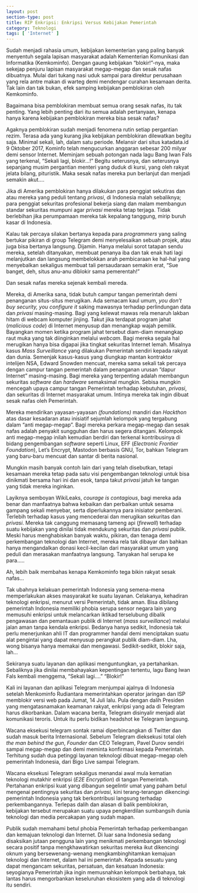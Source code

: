 ```yaml
---
layout: post
section-type: post
title: RIP Enkripsi: Enkripsi Versus Kebijakan Pemerintah
category: Teknologi
tags: [ 'Internet' ]
---
```

Sudah menjadi rahasia umum, kebijakan kementerian yang paling banyak menyentuh segala lapisan masyarakat adalah Kementerian Komunikasi dan Informatika (Kemkominfo). Dengan gaung kebijakan “blokir!”-nya, maka sekejap penjuru lapisan masyarakat megap-megap dan sesak nafas dibuatnya. Mulai dari tukang nasi uduk sampai para direktur perusahaan yang rela antre makan di warteg demi mendengar curahan kesamaan derita. Tak lain dan tak bukan, efek samping kebijakan pemblokiran oleh Kemkominfo. 

Bagaimana bisa pemblokiran membuat semua orang sesak nafas, itu tak penting. Yang lebih penting dari itu semua adalah pertanyaan, kenapa hanya karena kebijakan pemblokiran mereka bisa sesak nafas? 

Agaknya pemblokiran sudah menjadi fenomena rutin setiap pergantian rezim. Terasa ada yang kurang jika kebijakan pemblokiran dilewatkan begitu saja. Minimal sekali, lah, dalam satu periode. Melansir dari situs katadata.id 9 Oktober 2017, Kominfo telah mengucurkan anggaran sebesar 200 milyar demi sensor Internet. Meminjam sebuah potongan nada lagu Bang Iwan Fals yang terkenal, “Sekali lagi, blokir…!” Begitu seterusnya, dan seterusnya sepanjang musim pergantian menteri yang duduk di kursi, yang oleh rakyat jelata bilang, pituristik. Maka sesak nafas mereka pun berlanjut dan menjadi semakin akut…. 

Jika di Amerika pemblokiran hanya dilakukan para penggiat sekutiras dan atau mereka yang peduli tentang <i>privasi</i>, di Indonesia malah sebaliknya;
para penggiat sekuritas profesional bekerja siang dan malam membangun standar sekuritas mumpuni agar <i>privasi</i> mereka tetap terjaga. Tidak berlebihan jika perumpamaan mereka tak kepalang tanggung, mirip buruh kasar di Indonesia. 

Kalau tak percaya silakan bertanya kepada para <i>programmers</i> yang saling bertukar pikiran di group Telegram demi menyelesaikan sebuah projek, atau juga bisa bertanya langsung. Dijamin. Hanya melalui sorot tatapan sendu mereka, setelah ditanyakan, membuat penanya iba dan tak enak hati lagi melanjutkan dan langsung membelokkan arah pembicaraan ke hal-hal yang menyebalkan sekaligus membuat tali persaudaraan semakin erat, “Sue banget, deh, situs anu-anu diblokir sama pemerentah!” 

Dan sesak nafas mereka sejenak kembali mereda. 

Mereka, di Amerika sana, tidak butuh campur tangan pemerintah demi penanganan situs-situs merugikan. Ada semacam kaul umum, <i>you don’t buy security, you configure it</i> saking mawasnya terhadap perlindungan data dan <i>privasi</i> masing-masing. Bagi yang kelewat mawas rela menaruh lakban hitam di webcam komputer jinjing. Takut jika terdapat program jahat (<i>malicious code</i>) di Internet menyusup dan menangkap wajah pemilik. Bayangkan momen ketika program jahat tersebut diam-diam menangkap raut muka yang tak diinginkan melalui <i>webcam</i>. 
Bagi mereka segala hal merugikan hanya bisa digapai jika tingkat sekuritas Internet lemah. Misalnya kasus <i>Mass Surveillance</i> yang dilakukan Pemerintah sendiri kepada rakyat dan dunia. Semenjak kasus-kasus yang diungkap mantan kontraktor intelijen NSA, Edward Snowden mencuat, mereka sama sekali tak percaya dengan campur tangan pemerintah dalam penanganan urusan “dapur Internet” masing-masing. Bagi mereka yang terpenting adalah membangun sekuritas <i>software</i> dan <i>hardware</i> semaksimal mungkin. Sebisa mungkin mencegah upaya campur tangan Pemerintah terhadap kebutuhan, <i>privasi</i>, dan sekuritas di Internet masyarakat umum. Intinya mereka tak ingin dibuat sesak nafas oleh Pemerintah. 

Mereka mendirikan yayasan-yayasan <i>(foundations)</i> mandiri dan <i>Hackthon</i> atas dasar kesadaran atau inisiatif sejumlah kelompok yang tergabung dalam “anti megap-megap”. Bagi mereka perkara megap-megap dan sesak nafas adalah penyakit sungguhan dan harus segera ditangani. Kelompok anti megap-megap inilah kemudian berdiri dan terkenal kontribusinya di bidang pengembangan <i>software</i> seperti Linux, EFF (<i>Electronic Frontier Foundation</i>), Let’s Encrypt, Mastodon berbasis GNU, Tor, bahkan Telegram yang baru-baru mencuat dan santar di berita nasional. 
  
Mungkin masih banyak contoh lain dari yang telah disebutkan, tetapi kesamaan mereka tetap pada satu visi pengembangan teknologi untuk bisa dinikmati bersama hari ini dan esok, tanpa takut <i>privasi</i> jatuh ke tangan yang tidak mereka inginkan. 

Layiknya semboyan WikiLeaks, <i>courage is contagious</i>, bagi mereka ada benar dan manfaatnya bahwa kebaikan dan perbaikan untuk sesama gampang sekali menyebar, serta diperlukannya para inisiator pemberani. Terlebih terhadap kasus yang mencederai dan merugikan sekuritas dan <i>privasi</i>. Mereka tak canggung memasang tameng api (<i>firewall</i>) terhadap suatu kebijakan yang dinilai tidak mendukung sekuritas dan <i>privasi</i> publik. Meski harus menghabiskan banyak waktu, pikiran, dan tenaga demi perkembangan teknologi dan Internet, mereka rela tak dibayar dan bahkan hanya mengandalkan donasi kecil-kecilan dari masyarakat umum yang peduli dan merasakan manfaatnya langsung. Tanyakan hal serupa ke para…..

Ah, lebih baik membahas kenapa Kemkominfo tega bikin rakyat sesak nafas… 

Tak ubahnya kelakuan pemerintah Indonesia yang semena-mena memperlakukan akses masyarakat ke suatu layanan. Celakanya, kehadiran teknologi enkripsi, menurut versi Pemerintah, tidak aman. Bisa dibilang pemerintah Indonesia memiliki phobia serupa sensor negara lain yang memusuhi enkripsi untuk melancarkan iktikad terselubung dibalik pengawasan dan pemantauan publik di Internet (<i>mass surveillance</i>) melalui jalan aman tanpa kendala enkripsi. Bedanya hanya sedikit, Indonesia tak perlu menerjunkan ahli IT dan programmer handal demi menciptakan suatu alat pengintai yang dapat menyusup perangkat publik diam-diam. Lha, wong bisanya hanya memakai dan mengawasi. Sedikit-sedikit, blokir saja, lah...

Sekiranya suatu layanan dan aplikasi menguntungkan, ya pertahankan. Sebaliknya jika dinilai membahayakan kepentingan tertentu, lagu Bang Iwan Fals kembali menggema, “Sekali lagi….”
“Blokir!” 

Kali ini layanan dan aplikasi Telegram menjumpai ajalnya di Indonesia setelah Menkominfo Rudiantara memerintahkan operator jaringan dan ISP memblokir versi web pada Jumat, 14 Juli lalu. Pula dengan dalih Presiden yang mengatasnamakan keamanan rakyat, enkripsi yang ada di Telegram harus dikorbankan. Dalam wacana berita, Telegram disinyalir menjadi alat komunikasi teroris. Untuk itu perlu bidikan headshot ke Telegram langsung. 

Wacana eksekusi telegram sontak ramai diperbincangkan di Twitter dan sudah masuk berita Internasional. Sebelum Telegram dieksekusi total oleh <i>the man behind the gun</i>, <i>Founder</i> dan CEO Telegram, Pavel Durov sendiri sampai megap-megap dan demi meminta konfirmasi kepada Pemerintah. Terhitung sudah dua petinggi layanan teknologi dibuat megap-megap oleh pemerintah Indonesia, dari Bigo Live sampai Telegram. 

Wacana eksekusi Telegram sekaligus menandai awal mula kematian teknologi mutakhir enkripsi (<i>E2E Encryption</i>) di tangan Pemerintah. Pertahanan enkripsi kuat yang dibangun segelintir umat yang paham betul mengenai pentingnya sekuritas dan <i>privasi</i>, kini terang-terangan dikencingi pemerintah Indonesia yang tak berkontribusi langsung terhadap perkembangannya. Terlepas dalih dan alasan di balik pemblokiran, kebijakan tersebut merupakan suatu upaya pengkerdilan sumbangsih dunia teknologi dan media percakapan yang sudah mapan. 

Publik sudah memahami betul phobia Pemerintah terhadap perkembangan dan kemajuan teknologi dan Internet. Di luar sana Indonesia sedang disaksikan jutaan pengguna lain yang menikmati perkembangan teknologi secara positif tanpa mengkhawatirkan sekuritas mereka ikut dikencingi oknum yang bersewenang-wenang mengkambinghitamkan kemajuan teknologi dan Internet, dalam hal ini pemerintah. Kepada sesuatu yang dapat mengancam sekuritas, persatuan, dan kesatuan Indonesia: seyogianya Pemerintah jika ingin memusnahkan kelompok berbahaya, tak lantas harus mengorbankan keseluruhan ekosistem yang ada di teknologi itu sendiri.

